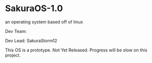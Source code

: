 # SakuraOS-1.0
an operating system based off of linux

Dev Team: 

Dev Lead: SakuraStorm12

This OS is a prototype. Not Yet Released. Progress will be slow on this project.
